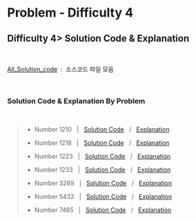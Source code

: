 # Problem - Difficulty 4

## Difficulty 4> Solution Code & Explanation
 <br>

 [All_Solution_code](.)&nbsp; :&nbsp;  소스코드 파일 모음

<br>

### Solution Code & Explanation By Problem

<br>



> - Number 1210  &nbsp; |  &nbsp; [Solution Code](./Number1210.java)  &nbsp; / &nbsp;  [Explanation](./SW_expert_acdemy/README/D2/N1545.md)
> 
> - Number 1218  &nbsp; |  &nbsp; [Solution Code](./Number1218.java)  &nbsp; /  &nbsp;  [Explanation](./SW_expert_acdemy/README/D2/N1954.md)
>- Number 1223 &nbsp; |  &nbsp; [Solution Code](./Number1223.java)  &nbsp; /  &nbsp;  [Explanation](./SW_expert_acdemy/README/D2/N2001.md)
>- Number 1233 &nbsp; |  &nbsp; [Solution Code](./Number1233.java)  &nbsp; /  &nbsp;  [Explanation](./SW_expert_acdemy/README/D2/N2001.md)
>- Number 3289 &nbsp; |  &nbsp; [Solution Code](./Number3289.java)  &nbsp; /  &nbsp;  [Explanation](./SW_expert_acdemy/README/D2/N2001.md)
>- Number 5432 &nbsp; |  &nbsp; [Solution Code](./Number5432.java)  &nbsp; /  &nbsp;  [Explanation](./SW_expert_acdemy/README/D2/N2001.md)
>- Number 7465 &nbsp; |  &nbsp; [Solution Code](./Number7465.java)  &nbsp; /  &nbsp;  [Explanation](./SW_expert_acdemy/README/D2/N2001.md)


